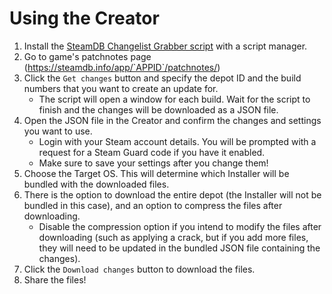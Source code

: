 # Using the Creator

1. Install
   the [SteamDB Changelist Grabber script](https://github.com/Reddiepoint/RedAlt-SteamUp-Creator/blob/main/RedAlt-SteamDB-Changelist-Grabber.user.js)
   with a script manager.
2. Go to game's patchnotes page (https://steamdb.info/app/`APPID`/patchnotes/)
3. Click the `Get changes` button and specify the depot ID and the build numbers that you want to create an update for.
    - The script will open a window for each build. Wait for the script to finish and the changes will be downloaded as
      a JSON file.
4. Open the JSON file in the Creator and confirm the changes and settings you want to use.
    - Login with your Steam account details. You will be prompted with a request for a Steam Guard code if you have it
      enabled.
    - Make sure to save your settings after you change them!
5. Choose the Target OS. This will determine which Installer will be bundled with the downloaded files.
6. There is the option to download the entire depot (the Installer will not be bundled in this case), and an option to
   compress the files after downloading.
    - Disable the compression option if you intend to modify the files after downloading (such as applying a crack, but
      if you add more files, they will need to be updated in the bundled JSON file containing the changes).
7. Click the `Download changes` button to download the files.
8. Share the files!